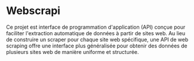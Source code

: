 # Webscrapi
Ce projet est interface de programmation d'application (API) conçue pour faciliter l'extraction automatique de données à partir de sites web. Au lieu de construire un scraper pour chaque site web spécifique, une API de web scraping offre une interface plus généralisée pour obtenir des données de plusieurs sites web de manière uniforme et structurée.
